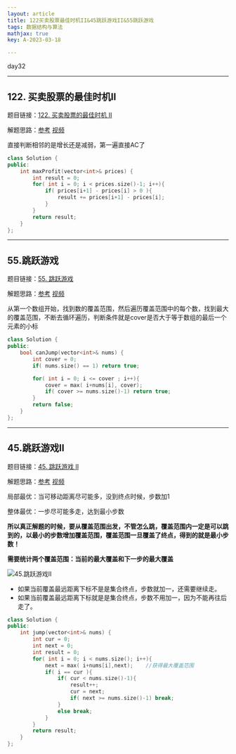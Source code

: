 ```yaml
---
layout: article
title: 122买卖股票最佳时机II&45跳跃游戏II&55跳跃游戏
tags: 数据结构与算法
mathjax: true
key: A-2023-03-18

---
```


day32

<!--more-->

***

## 122. 买卖股票的最佳时机II

题目链接：[122. 买卖股票的最佳时机 II](https://leetcode.cn/problems/best-time-to-buy-and-sell-stock-ii/)

解题思路：[参考](https://programmercarl.com/0122.%E4%B9%B0%E5%8D%96%E8%82%A1%E7%A5%A8%E7%9A%84%E6%9C%80%E4%BD%B3%E6%97%B6%E6%9C%BAII.html)     [视频](https://www.bilibili.com/video/BV1ev4y1C7na/?spm_id_from=333.788&vd_source=216422f9c92c0e837a651f3b47974a0c)

直接判断相邻的是增长还是减弱，第一遍直接AC了

```c++
class Solution {
public:
    int maxProfit(vector<int>& prices) {
        int result = 0;
        for( int i = 0; i < prices.size()-1; i++){
            if( prices[i+1] - prices[i] > 0 ){
                result += prices[i+1] - prices[i];
            }
        }
        return result;
    }
};
```

***

## 55.跳跃游戏

题目链接：[55. 跳跃游戏](https://leetcode.cn/problems/jump-game/)

解题思路：[参考](https://programmercarl.com/0055.%E8%B7%B3%E8%B7%83%E6%B8%B8%E6%88%8F.html)    [视频](https://www.bilibili.com/video/BV1VG4y1X7kB/?spm_id_from=333.788&vd_source=216422f9c92c0e837a651f3b47974a0c)

从第一个数组开始，找到数的覆盖范围，然后遍历覆盖范围中的每个数，找到最大的覆盖范围，不断去循环遍历，判断条件就是cover是否大于等于数组的最后一个元素的小标

```c++
class Solution {
public:
    bool canJump(vector<int>& nums) {
        int cover = 0;
        if( nums.size() == 1) return true;

        for( int i = 0; i <= cover ; i++){
            cover = max( i+nums[i], cover);
            if( cover >= nums.size()-1) return true;
        }
        return false;
    }
};
```

***

## 45.跳跃游戏II

题目链接：[45. 跳跃游戏 II](https://leetcode.cn/problems/jump-game-ii/)

解题思路：[参考](https://programmercarl.com/0045.%E8%B7%B3%E8%B7%83%E6%B8%B8%E6%88%8FII.html)    [视频](https://www.bilibili.com/video/BV1Y24y1r7XZ/?spm_id_from=pageDriver&vd_source=216422f9c92c0e837a651f3b47974a0c)

局部最优：当可移动距离尽可能多，没到终点时候，步数加1

整体最优：一步尽可能多走，达到最小步数

**所以真正解题的时候，要从覆盖范围出发，不管怎么跳，覆盖范围内一定是可以跳到的，以最小的步数增加覆盖范围，覆盖范围一旦覆盖了终点，得到的就是最小步数！**

**需要统计两个覆盖范围：当前的最大覆盖和下一步的最大覆盖**

![45.跳跃游戏II](https://vicent-picture-for-typora.oss-cn-beijing.aliyuncs.com/img_for_typora/20201201232309103.png)

- 如果当前覆盖最远距离下标不是是集合终点，步数就加一，还需要继续走。
- 如果当前覆盖最远距离下标就是是集合终点，步数不用加一，因为不能再往后走了。

```c++
class Solution {
public:
    int jump(vector<int>& nums) {
        int cur = 0;
        int next = 0;
        int result = 0;
        for( int i = 0; i < nums.size(); i++){
            next = max( i+nums[i],next);    //获得最大覆盖范围
            if( i == cur ){
                if( cur < nums.size()-1){
                    result++;
                    cur = next;
                	if( next >= nums.size()-1) break;
                }
                else break;
            }
        }
        return result;
    }
};
```

